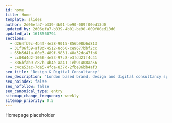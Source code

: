```yaml
---
id: home
title: Home
template: slides
author: 2d06efa7-b339-4b01-be90-009f00ed13d0
updated_by: 2d06efa7-b339-4b01-be90-009f00ed13d0
updated_at: 1618560794
sections:
  - d264fb9c-4b4f-4e38-9015-856b98b6d813
  - 31f06f59-af8d-4512-8c60-ce9677bbf2cc
  - 65b5d41a-00e3-489f-9831-48a32dc47fb6
  - cc08d4d2-1056-4e53-97c8-e3fdd21f4c41
  - 336bfab9-c87b-4b4e-aa41-1eb91408aa56
  - c4ce53ac-7de5-4fca-837d-2fbe86bb4af3
seo_title: 'Design & Digital Consultancy'
seo_description: 'London based brand, design and digital consultancy specialising in the creation of highly considered brand identities, their application to a full range of media with a specialism in the digital environment'
seo_noindex: false
seo_nofollow: false
seo_canonical_type: entry
sitemap_change_frequency: weekly
sitemap_priority: 0.5
---
```

Homepage placeholder
